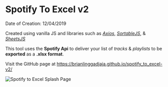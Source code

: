 # Spotify To Excel v2

Date of Creation: 12/04/2019

Created using vanilla JS and libraries such as *[Axios](https://github.com/axios/axios)*, *[SortableJS](https://github.com/SortableJS/sortablejs)*, & *[SheetsJS](https://github.com/SheetJS/sheetjs)*

This tool uses the **Spotify Api** to deliver your list of *tracks* & *playlists* to be **exported** as a **.xlsx format**.

Visit the GitHub page at https://brianlinggadjaja.github.io/spotify_to_excel-v2/

![Spotify to Excel Splash Page](https://repository-images.githubusercontent.com/306866650/15782e00-2f32-11eb-89cb-396dd3948ac0)
